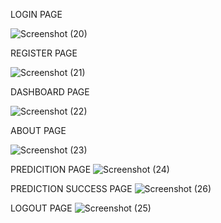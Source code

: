 LOGIN PAGE

![Screenshot (20)](https://user-images.githubusercontent.com/111693185/202406632-8f2e990c-15d5-47ff-b75e-badea59fcb41.png)

REGISTER PAGE

![Screenshot (21)](https://user-images.githubusercontent.com/111693185/202406834-824071eb-64ba-4148-b5df-ebe8fc76f22b.png)

DASHBOARD PAGE

![Screenshot (22)](https://user-images.githubusercontent.com/111693185/202406963-8af3e06e-de71-4a70-9955-a185da5afa70.png)

ABOUT PAGE

![Screenshot (23)](https://user-images.githubusercontent.com/111693185/202407240-6549d5fd-8dc8-48a4-a2f4-e16e6df40adf.png)

PREDICITION PAGE
![Screenshot (24)](https://user-images.githubusercontent.com/111693185/202407494-75fe43d1-3cd0-4ad1-af9b-9c17db055b46.png)

PREDICTION SUCCESS PAGE
![Screenshot (26)](https://user-images.githubusercontent.com/111693185/202407947-4be96687-ca6c-43e1-bb50-03e452f21edc.png)

LOGOUT PAGE
![Screenshot (25)](https://user-images.githubusercontent.com/111693185/202408080-a536d165-bea7-4c35-922c-ff2fa8073247.png)
